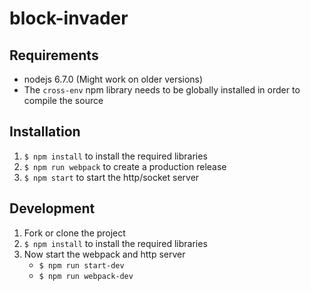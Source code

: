 # block-invader

## Requirements
- nodejs 6.7.0 (Might work on older versions)
- The `cross-env` npm library needs to be globally installed in order to compile the source

## Installation
1. `$ npm install` to install the required libraries
2. `$ npm run webpack` to create a production release
3. `$ npm start` to start the http/socket server

## Development
1. Fork or clone the project
2. `$ npm install` to install the required libraries
3. Now start the webpack and http server
    - `$ npm run start-dev` 
    - `$ npm run webpack-dev` 
